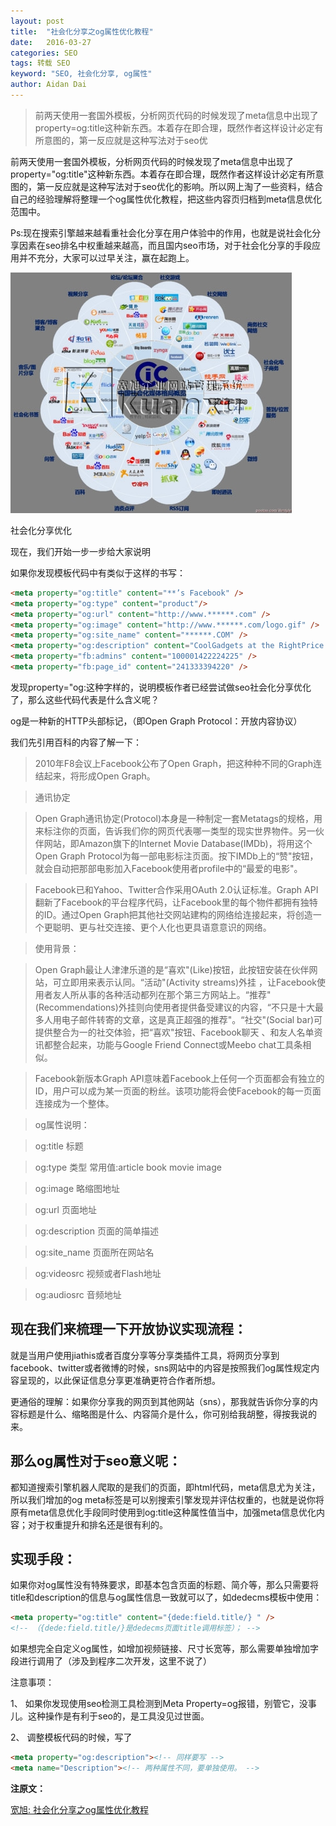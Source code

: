 ```yaml
---
layout: post
title:  "社会化分享之og属性优化教程"
date:   2016-03-27
categories: SEO
tags: 转载 SEO
keyword: "SEO, 社会化分享, og属性"
author: Aidan Dai
---
```


>前两天使用一套国外模板，分析网页代码的时候发现了meta信息中出现了property=og:title这种新东西。本着存在即合理，既然作者这样设计必定有所意图的，第一反应就是这种写法对于seo优

前两天使用一套国外模板，分析网页代码的时候发现了meta信息中出现了property="og:title"这种新东西。本着存在即合理，既然作者这样设计必定有所意图的，第一反应就是这种写法对于seo优化的影响。所以网上淘了一些资料，结合自己的经验理解将整理一个og属性优化教程，把这些内容页归档到meta信息优化范围中。

Ps:现在搜索引擎越来越看重社会化分享在用户体验中的作用，也就是说社会化分享因素在seo排名中权重越来越高，而且国内seo市场，对于社会化分享的手段应用并不充分，大家可以过早关注，赢在起跑上。

![seo-og](/asset/images/article/seo-og.jpg)

社会化分享优化

现在，我们开始一步一步给大家说明

如果你发现模板代码中有类似于这样的书写：

```html
<meta property="og:title" content="**’s Facebook" />
<meta property="og:type" content="product"/>
<meta property="og:url" content="http://www.******.com" />
<meta property="og:image" content="http://www.******.com/logo.gif" />
<meta property="og:site_name" content="******.COM" />
<meta property="og:description" content="CoolGadgets at the RightPrice – Worldwide Free Shipping -******" />
<meta property="fb:admins" content="100001422224225" />
<meta property="fb:page_id" content="241333394220" />
```

发现property="og:这种字样的，说明模板作者已经尝试做seo社会化分享优化了，那么这些代码代表是什么含义呢？

og是一种新的HTTP头部标记，（即Open Graph Protocol：开放内容协议）

我们先引用百科的内容了解一下：

>2010年F8会议上Facebook公布了Open Graph，把这种种不同的Graph连结起来，将形成Open Graph。

>通讯协定

>Open Graph通讯协定(Protocol)本身是一种制定一套Metatags的规格，用来标注你的页面，告诉我们你的网页代表哪一类型的现实世界物件。另一伙伴网站，即Amazon旗下的Internet Movie Database(IMDb)，将用这个Open Graph Protocol为每一部电影标注页面。按下IMDb上的“赞"按钮，就会自动把那部电影加入Facebook使用者profile中的“最爱的电影"。

>Facebook已和Yahoo、Twitter合作采用OAuth 2.0认证标准。Graph API翻新了Facebook的平台程序代码，让Facebook里的每个物件都拥有独特的ID。通过Open Graph把其他社交网站建构的网络给连接起来，将创造一个更聪明、更与社交连接、更个人化也更具语意意识的网络。

>使用背景：

>Open Graph最让人津津乐道的是“喜欢"(Like)按钮，此按钮安装在伙伴网站，可立即用来表示认同。“活动"(Activity streams)外挂 ，让Facebook使用者友人所从事的各种活动都列在那个第三方网站上。“推荐"(Recommendations)外挂则向使用者提供备受建议的内容，“不只是十大最多人用电子邮件转寄的文章，这是真正超强的推荐"。“社交"(Social bar)可提供整合为一的社交体验，把“喜欢"按钮、Facebook聊天 、和友人名单资讯都整合起来，功能与Google Friend Connect或Meebo chat工具条相似。

>Facebook新版本Graph API意味着Facebook上任何一个页面都会有独立的ID，用户可以成为某一页面的粉丝。该项功能将会使Facebook的每一页面连接成为一个整体。

>og属性说明：

>og:title 标题

>og:type 类型  常用值:article book movie image

>og:image 略缩图地址

>og:url 页面地址

>og:description 页面的简单描述

>og:site_name 页面所在网站名

>og:videosrc 视频或者Flash地址

>og:audiosrc 音频地址

## 现在我们来梳理一下开放协议实现流程：

就是当用户使用jiathis或者百度分享等分享类插件工具，将网页分享到facebook、twitter或者微博的时候，sns网站中的内容是按照我们og属性规定内容呈现的，以此保证信息分享更准确更符合作者所想。

更通俗的理解：如果你分享我的网页到其他网站（sns），那我就告诉你分享的内容标题是什么、缩略图是什么、内容简介是什么，你可别给我胡整，得按我说的来。

## 那么og属性对于seo意义呢：

都知道搜索引擎机器人爬取的是我们的页面，即html代码，meta信息尤为关注，所以我们增加的og meta标签是可以别搜索引擎发现并评估权重的，也就是说你将原有meta信息优化手段同时使用到og:title这种属性值当中，加强meta信息优化内容；对于权重提升和排名还是很有利的。

## 实现手段：

如果你对og属性没有特殊要求，即基本包含页面的标题、简介等，那么只需要将title和description的信息与og属性信息一致就可以了，如dedecms模板中使用：

```html
<meta property="og:title" content="{dede:field.title/} " />
<!-- （{dede:field.title/}是dedecms页面title调用标签）； -->
```

如果想完全自定义og属性，如增加视频链接、尺寸长宽等，那么需要单独增加字段进行调用了（涉及到程序二次开发，这里不说了）

注意事项：

1、 如果你发现使用seo检测工具检测到Meta Property=og报错，别管它，没事儿。这种操作是有利于seo的，是工具没见过世面。

2、 调整模板代码的时候，写了

```html
<meta property="og:description"><!-- 同样要写 -->
<meta name="Description"><!-- 两种属性不同，要单独使用。 -->
```

**注原文：**

[宽旭: 社会化分享之og属性优化教程](https://www.kuanxu.com/seo/32.html)